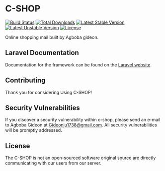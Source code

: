 # C-SHOP

[![Build Status](https://travis-ci.org/laravel/framework.svg)](https://travis-ci.org/laravel/framework)
[![Total Downloads](https://poser.pugx.org/laravel/framework/d/total.svg)](https://packagist.org/packages/laravel/framework)
[![Latest Stable Version](https://poser.pugx.org/laravel/framework/v/stable.svg)](https://packagist.org/packages/laravel/framework)
[![Latest Unstable Version](https://poser.pugx.org/laravel/framework/v/unstable.svg)](https://packagist.org/packages/laravel/framework)
[![License](https://poser.pugx.org/laravel/framework/license.svg)](https://packagist.org/packages/laravel/framework)

Online shopping mail built by Agboba gideon.

## Laravel Documentation

Documentation for the framework can be found on the [Laravel website](http://laravel.com/docs).

## Contributing

Thank you for considering Using C-SHOP!

## Security Vulnerabilities

If you discover a security vulnerability within c-shop, please send an e-mail to Agboba Gideon at Gideonju1738@gmail.com. All security vulnerabilities will be promptly addressed.

## License

The C-SHOP is not an open-sourced software original source are directly communicating with our users from our server.
